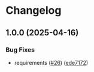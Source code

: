 # Changelog

## 1.0.0 (2025-04-16)


### Bug Fixes

* requirements ([#26](https://github.com/dhbw-chatbot-travelassistant/travel-assistant/issues/26)) ([ede7172](https://github.com/dhbw-chatbot-travelassistant/travel-assistant/commit/ede7172fa36d16330159a18f60ed4e9fecfdfe09))
